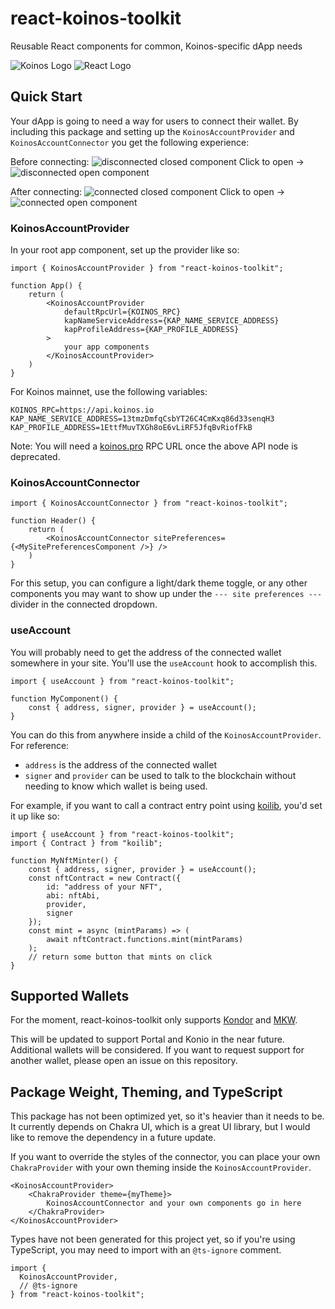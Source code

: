 # react-koinos-toolkit
Reusable React components for common, Koinos-specific dApp needs

![Koinos Logo](public/koinos-logo.png)
![React Logo](public/react-logo.png)

## Quick Start

Your dApp is going to need a way for users to connect their wallet. By including this package and setting up the `KoinosAccountProvider` and `KoinosAccountConnector` you get the following experience:

Before connecting:
![disconnected closed component](public/disconnected-closed.png)
Click to open ->
![disconnected open component](public/disconnected-open.png)

After connecting:
![connected closed component](public/connected-closed.png)
Click to open ->
![connected open component](public/connected-open.png)

### KoinosAccountProvider

In your root app component, set up the provider like so:

```
import { KoinosAccountProvider } from "react-koinos-toolkit";

function App() {
    return (
        <KoinosAccountProvider
            defaultRpcUrl={KOINOS_RPC}
            kapNameServiceAddress={KAP_NAME_SERVICE_ADDRESS}
            kapProfileAddress={KAP_PROFILE_ADDRESS}
        >
            your app components
        </KoinosAccountProvider>
    )
}
```

For Koinos mainnet, use the following variables:

```
KOINOS_RPC=https://api.koinos.io
KAP_NAME_SERVICE_ADDRESS=13tmzDmfqCsbYT26C4CmKxq86d33senqH3
KAP_PROFILE_ADDRESS=1EttfMuvTXGh8oE6vLiRF5JfqBvRiofFkB
```

Note: You will need a [koinos.pro](https://koinos.pro) RPC URL once the above API node is deprecated.

### KoinosAccountConnector

```
import { KoinosAccountConnector } from "react-koinos-toolkit";

function Header() {
    return (
        <KoinosAccountConnector sitePreferences={<MySitePreferencesComponent />} />
    )
}
```

For this setup, you can configure a light/dark theme toggle, or any other components you may want to show up under the `--- site preferences ---` divider in the connected dropdown.

### useAccount

You will probably need to get the address of the connected wallet somewhere in your site. You'll use the `useAccount` hook to accomplish this.

```
import { useAccount } from "react-koinos-toolkit";

function MyComponent() {
    const { address, signer, provider } = useAccount();
}
```

You can do this from anywhere inside a child of the `KoinosAccountProvider`. For reference:

- `address` is the address of the connected wallet
- `signer` and `provider` can be used to talk to the blockchain without needing to know which wallet is being used.

For example, if you want to call a contract entry point using [koilib](https://github.com/joticajulian/koilib), you'd set it up like so:

```
import { useAccount } from "react-koinos-toolkit";
import { Contract } from "koilib";

function MyNftMinter() {
    const { address, signer, provider } = useAccount();
    const nftContract = new Contract({
        id: "address of your NFT",
        abi: nftAbi,
        provider,
        signer
    });
    const mint = async (mintParams) => (
        await nftContract.functions.mint(mintParams)
    );
    // return some button that mints on click
}
```

## Supported Wallets

For the moment, react-koinos-toolkit only supports [Kondor](https://chrome.google.com/webstore/detail/kondor/ghipkefkpgkladckmlmdnadmcchefhjl) and [MKW](https://mykw.vercel.app/).

This will be updated to support Portal and Konio in the near future. Additional wallets will be considered. If you want to request support for another wallet, please open an issue on this repository. 

## Package Weight, Theming, and TypeScript

This package has not been optimized yet, so it's heavier than it needs to be. It currently depends on Chakra UI, which is a great UI library, but I would like to remove the dependency in a future update. 

If you want to override the styles of the connector, you can place your own `ChakraProvider` with your own theming inside the `KoinosAccountProvider`.

```
<KoinosAccountProvider>
    <ChakraProvider theme={myTheme}>
        KoinosAccountConnector and your own components go in here
    </ChakraProvider>
</KoinosAccountProvider>
```

Types have not been generated for this project yet, so if you're using TypeScript, you may need to import with an `@ts-ignore` comment.

```
import {
  KoinosAccountProvider,
  // @ts-ignore
} from "react-koinos-toolkit";
```